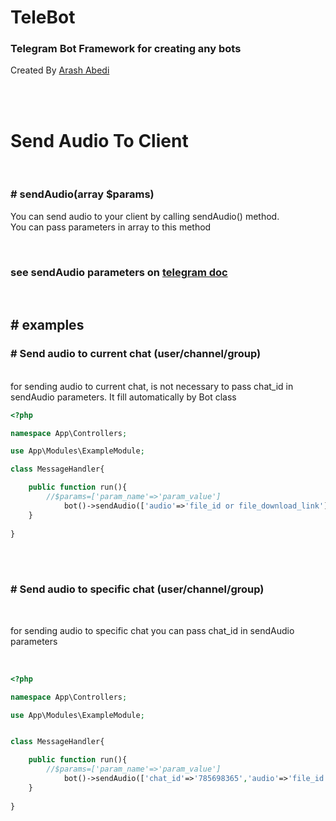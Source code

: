 # TeleBot
### Telegram Bot Framework for creating any bots 

Created By [Arash Abedi](https://arashabedi.com)

<br/>
<br/>

# Send Audio To Client
<br>

### # sendAudio(array $params)

You can send audio to your client by calling sendAudio() method. <br>
You can pass parameters in array to this method

<br>

### see sendAudio parameters on [telegram doc](https://core.telegram.org/bots/api#sendaudio)

<br>

## # examples


### # Send audio to current chat (user/channel/group)
<br>
for sending audio to current chat, is not necessary to pass chat_id in sendAudio parameters. It fill automatically by Bot class

<br>

```php
<?php

namespace App\Controllers;

use App\Modules\ExampleModule;

class MessageHandler{

    public function run(){
        //$params=['param_name'=>'param_value']
            bot()->sendAudio(['audio'=>'file_id or file_download_link']); //send audio to current chat
    }
   
}

```
<br>
<br>

### # Send audio to specific chat (user/channel/group)
<br>

for sending audio to specific chat you can pass chat_id in sendAudio parameters

<br>

```php
<?php

namespace App\Controllers;

use App\Modules\ExampleModule;


class MessageHandler{

    public function run(){
        //$params=['param_name'=>'param_value']
            bot()->sendAudio(['chat_id'=>'785698365','audio'=>'file_id or file_download_link']); //send audio to specific chat by chat_id
    }
   
}

```
